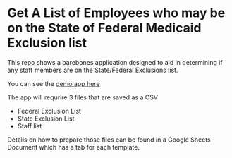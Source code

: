 # Get A List of Employees who may be on the State of Federal Medicaid Exclusion list

This repo shows a barebones application designed to aid in determining if any staff members are on the State/Federal Exclusions list. 

You can see the [demo app here](https://pleasval.shinyapps.io/medicaid_exclusions/)

The app will requrire 3 files that are saved as a CSV

* Federal Exclusion List
* State Exclusion List
* Staff list

Details on how to prepare those files can be found in a Google Sheets Document which has a tab for each template.  

